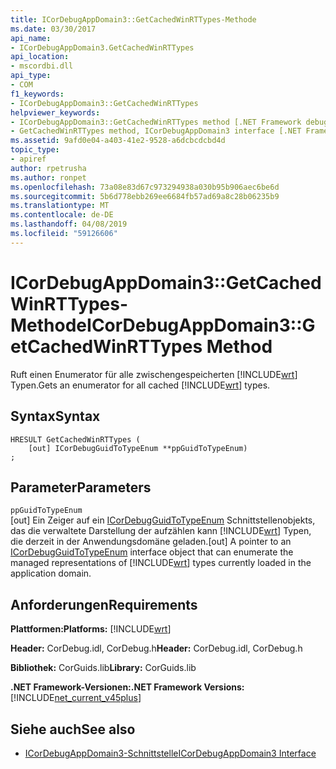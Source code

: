 ```yaml
---
title: ICorDebugAppDomain3::GetCachedWinRTTypes-Methode
ms.date: 03/30/2017
api_name:
- ICorDebugAppDomain3.GetCachedWinRTTypes
api_location:
- mscordbi.dll
api_type:
- COM
f1_keywords:
- ICorDebugAppDomain3::GetCachedWinRTTypes
helpviewer_keywords:
- ICorDebugAppDomain3::GetCachedWinRTTypes method [.NET Framework debugging]
- GetCachedWinRTTypes method, ICorDebugAppDomain3 interface [.NET Framework debugging]
ms.assetid: 9afd0e04-a403-41e2-9528-a6dcbcdcbd4d
topic_type:
- apiref
author: rpetrusha
ms.author: ronpet
ms.openlocfilehash: 73a08e83d67c973294938a030b95b906aec6be6d
ms.sourcegitcommit: 5b6d778ebb269ee6684fb57ad69a8c28b06235b9
ms.translationtype: MT
ms.contentlocale: de-DE
ms.lasthandoff: 04/08/2019
ms.locfileid: "59126606"
---
```

# <a name="icordebugappdomain3getcachedwinrttypes-method"></a><span data-ttu-id="71107-102">ICorDebugAppDomain3::GetCachedWinRTTypes-Methode</span><span class="sxs-lookup"><span data-stu-id="71107-102">ICorDebugAppDomain3::GetCachedWinRTTypes Method</span></span>
<span data-ttu-id="71107-103">Ruft einen Enumerator für alle zwischengespeicherten [!INCLUDE[wrt](../../../../includes/wrt-md.md)] Typen.</span><span class="sxs-lookup"><span data-stu-id="71107-103">Gets an enumerator for all cached [!INCLUDE[wrt](../../../../includes/wrt-md.md)] types.</span></span>  
  
## <a name="syntax"></a><span data-ttu-id="71107-104">Syntax</span><span class="sxs-lookup"><span data-stu-id="71107-104">Syntax</span></span>  
  
```  
HRESULT GetCachedWinRTTypes (   
    [out] ICorDebugGuidToTypeEnum **ppGuidToTypeEnum)  
;  
```  
  
## <a name="parameters"></a><span data-ttu-id="71107-105">Parameter</span><span class="sxs-lookup"><span data-stu-id="71107-105">Parameters</span></span>  
 `ppGuidToTypeEnum`  
 <span data-ttu-id="71107-106">[out] Ein Zeiger auf ein [ICorDebugGuidToTypeEnum](../../../../docs/framework/unmanaged-api/debugging/icordebugguidtotypeenum-interface.md) Schnittstellenobjekts, das die verwaltete Darstellung der aufzählen kann [!INCLUDE[wrt](../../../../includes/wrt-md.md)] Typen, die derzeit in der Anwendungsdomäne geladen.</span><span class="sxs-lookup"><span data-stu-id="71107-106">[out] A pointer to an [ICorDebugGuidToTypeEnum](../../../../docs/framework/unmanaged-api/debugging/icordebugguidtotypeenum-interface.md) interface object that can enumerate the managed representations of [!INCLUDE[wrt](../../../../includes/wrt-md.md)] types currently loaded in the application domain.</span></span>  
  
## <a name="requirements"></a><span data-ttu-id="71107-107">Anforderungen</span><span class="sxs-lookup"><span data-stu-id="71107-107">Requirements</span></span>  
 **<span data-ttu-id="71107-108">Plattformen:</span><span class="sxs-lookup"><span data-stu-id="71107-108">Platforms:</span></span>** [!INCLUDE[wrt](../../../../includes/wrt-md.md)]  
  
 <span data-ttu-id="71107-109">**Header:** CorDebug.idl, CorDebug.h</span><span class="sxs-lookup"><span data-stu-id="71107-109">**Header:** CorDebug.idl, CorDebug.h</span></span>  
  
 <span data-ttu-id="71107-110">**Bibliothek:** CorGuids.lib</span><span class="sxs-lookup"><span data-stu-id="71107-110">**Library:** CorGuids.lib</span></span>  
  
 **<span data-ttu-id="71107-111">.NET Framework-Versionen:</span><span class="sxs-lookup"><span data-stu-id="71107-111">.NET Framework Versions:</span></span>** [!INCLUDE[net_current_v45plus](../../../../includes/net-current-v45plus-md.md)]  
  
## <a name="see-also"></a><span data-ttu-id="71107-112">Siehe auch</span><span class="sxs-lookup"><span data-stu-id="71107-112">See also</span></span>

- [<span data-ttu-id="71107-113">ICorDebugAppDomain3-Schnittstelle</span><span class="sxs-lookup"><span data-stu-id="71107-113">ICorDebugAppDomain3 Interface</span></span>](../../../../docs/framework/unmanaged-api/debugging/icordebugappdomain3-interface.md)
